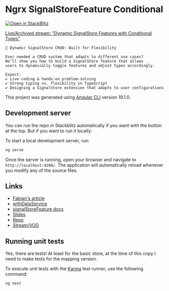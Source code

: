# Ngrx SignalStoreFeature Conditional

[![Open in StackBlitz](https://developer.stackblitz.com/img/open_in_stackblitz.svg)](https://stackblitz.com/github/michael-small/ngrx-signal-store-feature-conditional)


[Live/Archived stream: "Dynamic SignalStore Features with Conditional Types"](https://www.youtube.com/watch?v=1D8VTlTnJ2E)

    🚀 Dynamic SignalStore CRUD: Built for Flexibility

    Ever needed a CRUD system that adapts to different use cases? 
    We’ll show you how to build a SignalStore feature that allows 
    users to dynamically toggle features and adjust types accordingly.

    Expect:
    ✔ Live coding & hands-on problem-solving
    ✔ Strong typing vs. flexibility in TypeScript
    ✔ Designing a SignalStore extension that adapts to user configurations

This project was generated using [Angular CLI](https://github.com/angular/angular-cli) version 19.1.0.

## Development server

You can run the repo in Stackblitz automatically if you want with the button at the top. But if you want to run it locally: 

To start a local development server, run:

```bash
ng serve
```

Once the server is running, open your browser and navigate to `http://localhost:4200/`. The application will automatically reload whenever you modify any of the source files.

## Links

- [Fabian's article](https://offering.solutions/blog/articles/2024/02/07/extending-the-ngrx-signal-store-with-a-custom-feature/)  
- [withDataService](https://ngrx-toolkit.angulararchitects.io/docs/with-data-service)
- [signalStoreFeature docs](https://ngrx.io/guide/signals/signal-store/custom-store-features)
- [Slides](https://docs.google.com/presentation/d/1nZpCFDqNtvtZ-7AJ68WEEGSbYJd6-mAE4lZqCYwlLkg/edit?usp=sharing)
- [Repo](https://github.com/michael-small/ngrx-signal-store-feature-conditional)
- [Stream/VOD](https://www.youtube.com/watch?v=1D8VTlTnJ2E)

## Running unit tests

Yes, there are tests! At least for the basic store, at the time of this copy I need to make tests for the mapping version.

To execute unit tests with the [Karma](https://karma-runner.github.io) test runner, use the following command:

```bash
ng test
```